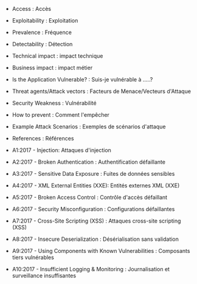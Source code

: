 
- Access  : Accès
- Exploitability : Exploitation 
- Prevalence : Fréquence
- Detectability : Détection 
- Technical impact : impact technique
- Business impact  : impact métier
- Is the Application Vulnerable? : Suis-je vulnérable à .....?
- Threat agents/Attack vectors : Facteurs de Menace/Vecteurs d'Attaque 
- Security Weakness : Vulnérabilité
- How to prevent : Comment l'empêcher
- Example Attack Scenarios : Exemples de scénarios d'attaque
- References : Références

- A1:2017 - Injection: Attaques d'injection
- A2:2017 - Broken Authentication : Authentification défaillante
- A3:2017 - Sensitive Data Exposure : Fuites de données sensibles
- A4:2017 - XML External Entities (XXE): Entités externes XML (XXE)
- A5:2017 - Broken Access Control  : Contrôle d'accès défaillant
- A6:2017 - Security Misconfiguration : Configurations défaillantes
- A7:2017 - Cross-Site Scripting (XSS) : Attaques cross-site scripting (XSS)
- A8:2017 - Insecure Deserialization : Désérialisation sans validation
- A9:2017 - Using Components with Known Vulnerabilities : Composants tiers vulnérables
- A10:2017 - Insufficient Logging & Monitoring : Journalisation et surveillance insuffisantes
